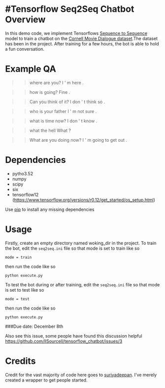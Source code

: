 #Tensorflow Seq2Seq Chatbot
Overview
============
In this demo code, we implement Tensorflows [Sequence to Sequence](https://www.tensorflow.org/versions/r0.12/tutorials/seq2seq/index.html) model to train a
chatbot on the [Cornell Movie Dialogue dataset](https://www.cs.cornell.edu/~cristian/Cornell_Movie-Dialogs_Corpus.html).The dataset has been in the project. After training for a few hours, the bot is able to hold a fun conversation.

Example QA
===========
>> where are you?
I ' m here .

>>how is going?
Fine .

>> Can you think of it?
I don ' t think so .

>> who is your father
I ' m not sure .

>> what is time now?
I don ' t know .

>> what the hell
What ?

>> What are you doing now?
I ' m going to get out .

Dependencies
============
* pytho3.52
* numpy
* scipy 
* six
* tensorflow12 (https://www.tensorflow.org/versions/r0.12/get_started/os_setup.html)

Use [pip](https://pypi.python.org/pypi/pip) to install any missing dependencies


Usage
===========
Firstly, create an empty directory named woking_dir in the project.
To train the bot, edit the `seq2seq.ini` file so that mode is set to train like so

`mode = train`

then run the code like so

``python execute.py``

To test the bot during or after training, edit the `seq2seq.ini` file so that mode is set to test like so

`mode = test`

then run the code like so

``python execute.py``


###Due date: December 8th

Also see this issue, some people have found this discussion helpful
https://github.com/llSourcell/tensorflow_chatbot/issues/3

Credits
===========
Credit for the vast majority of code here goes to [suriyadeepan](https://github.com/suriyadeepan). I've merely created a wrapper to get people started. 
